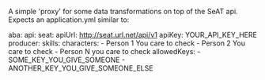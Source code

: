 A simple 'proxy' for some data transformations on top of the SeAT api. Expects an application.yml similar to:

aba:
  api:
    seat:
      apiUrl: http://seat.url.net/api/v1
      apiKey: YOUR_API_KEY_HERE
  producer:
    skills:
      characters:
        - Person 1 You care to check
        - Person 2 You care to check
        - Person N you care to check
      allowedKeys:
        - SOME_KEY_YOU_GIVE_SOMEONE
        - ANOTHER_KEY_YOU_GIVE_SOMEONE_ELSE